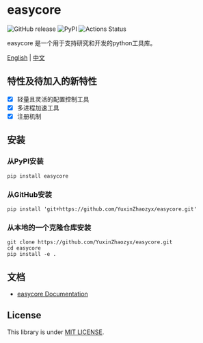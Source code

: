 # easycore

![GitHub release](https://img.shields.io/github/release/YuxinZhaozyx/easycore.svg) ![PyPI](https://img.shields.io/pypi/v/easycore.svg) ![Actions
Status](https://github.com/YuxinZhaozyx/easycore/workflows/Python%20package/badge.svg)


easycore 是一个用于支持研究和开发的python工具库。



[English](./README.md) | [中文](./README-zh.md)



## 特性及待加入的新特性

- [x] 轻量且灵活的配置控制工具
- [x] 多进程加速工具
- [x] 注册机制

## 安装

### 从PyPI安装

```shell
pip install easycore
```

### 从GitHub安装

```shell
pip install 'git+https://github.com/YuxinZhaozyx/easycore.git'
```

### 从本地的一个克隆仓库安装

```shell
git clone https://github.com/YuxinZhaozyx/easycore.git
cd easycore
pip install -e .
```

## 文档

+ [easycore Documentation](https://easycore.readthedocs.io/en/latest/)

## License

This library is under [MIT LICENSE](./LICENSE).